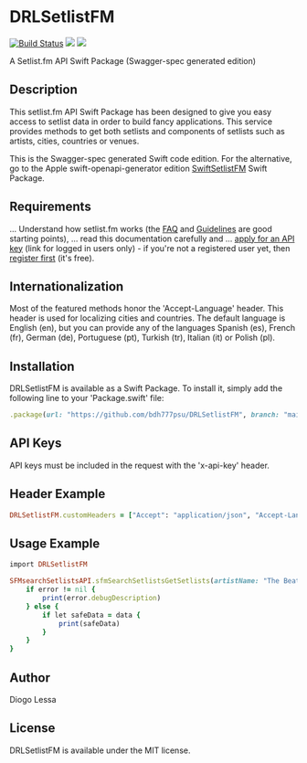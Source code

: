 # DRLSetlistFM
[![Build Status](https://app.bitrise.io/app/a0901c4f-20f7-4da9-9eee-765eb2bd0e03/status.svg?token=xYcYNaII0H0jmcJ2Jnz-jg&branch=main)](https://app.bitrise.io/app/a0901c4f-20f7-4da9-9eee-765eb2bd0e03)
[![](https://img.shields.io/endpoint?url=https%3A%2F%2Fswiftpackageindex.com%2Fapi%2Fpackages%2Fbdh777psu%2FDRLSetlistFM%2Fbadge%3Ftype%3Dswift-versions)](https://swiftpackageindex.com/bdh777psu/DRLSetlistFM)
[![](https://img.shields.io/endpoint?url=https%3A%2F%2Fswiftpackageindex.com%2Fapi%2Fpackages%2Fbdh777psu%2FDRLSetlistFM%2Fbadge%3Ftype%3Dplatforms)](https://swiftpackageindex.com/bdh777psu/DRLSetlistFM)


A Setlist.fm API Swift Package (Swagger-spec generated edition)


## Description
This setlist.fm API Swift Package has been designed to give you easy access to setlist data in order to build fancy applications. This service provides methods to get both setlists and components of setlists such as artists, cities, countries or venues.

This is the Swagger-spec generated Swift code edition. For the alternative, go to the Apple swift-openapi-generator edition [SwiftSetlistFM](https://github.com/bdh777psu/SwiftSetlistFM) Swift Package.


## Requirements
... Understand how setlist.fm works (the [FAQ](https://www.setlist.fm/faq) and [Guidelines](https://www.setlist.fm/guidelines) are good starting points),
... read this documentation carefully and
... [apply for an API key](https://www.setlist.fm/settings/api) (link for logged in users only) - if you're not a registered user yet, then [register first](https://www.setlist.fm/signup) (it's free).


## Internationalization
Most of the featured methods honor the 'Accept-Language' header. This header is used for localizing cities and countries. The default language is English (en), but you can provide any of the languages Spanish (es), French (fr), German (de), Portuguese (pt), Turkish (tr), Italian (it) or Polish (pl).


## Installation
DRLSetlistFM is available as a Swift Package. To install
it, simply add the following line to your 'Package.swift' file:

```ruby
.package(url: "https://github.com/bdh777psu/DRLSetlistFM", branch: "main"),
```

## API Keys
API keys must be included in the request with
the 'x-api-key' header.


## Header Example
```ruby
DRLSetlistFM.customHeaders = ["Accept": "application/json", "Accept-Language": "en", "x-api-key": "'yourkeyhere'"]
```

## Usage Example
```ruby
import DRLSetlistFM

SFMsearchSetlistsAPI.sfmSearchSetlistsGetSetlists(artistName: "The Beatles") { data, error in
    if error != nil {
        print(error.debugDescription)
    } else {
        if let safeData = data {
            print(safeData)
        }
    }
}
```

## Author
Diogo Lessa

## License
DRLSetlistFM is available under the MIT license.
